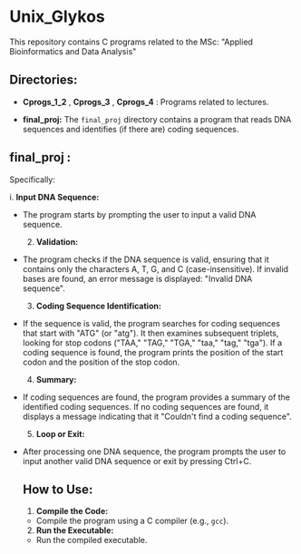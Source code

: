 # Unix_Glykos

This repository contains C programs related to the MSc: "Applied Bioinformatics and Data Analysis"

## Directories:

- **Cprogs_1_2** , **Cprogs_3** , **Cprogs_4** : Programs related to lectures.

- **final_proj:** The `final_proj` directory contains a program that reads DNA sequences and identifies (if there are) coding sequences.

## final_proj :
  Specifically:
    
  i. **Input DNA Sequence:**
- The program starts by prompting the user to input a valid DNA sequence.

  2. **Validation:**
- The program checks if the DNA sequence is valid, ensuring that it contains only the           characters A, T, G, and C (case-insensitive). If invalid bases are found, an error              message is displayed: "Invalid DNA sequence".

  3. **Coding Sequence Identification:**
- If the sequence is valid, the program searches for coding sequences that start with "ATG"     (or "atg"). It then examines subsequent triplets, looking for stop codons ("TAA," "TAG,"        "TGA," "taa," "tag," "tga"). If a coding sequence is found, the program prints the position of the start codon and the position of the stop codon.

  4. **Summary:**
- If coding sequences are found, the program provides a summary of the identified coding sequences. If no coding sequences are found, it displays a message indicating that it "Couldn't find a coding sequence".

  5. **Loop or Exit:**
- After processing one DNA sequence, the program prompts the user to input another valid DNA sequence or exit by pressing Ctrl+C.
  
  ## How to Use:

    1. **Compile the Code:**
     - Compile the program using a C compiler (e.g., `gcc`).

    2. **Run the Executable:**
     - Run the compiled executable.
